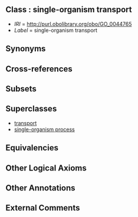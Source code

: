 
## Class : single-organism transport

 * *IRI* = http://purl.obolibrary.org/obo/GO_0044765
 * *Label* = single-organism transport

## Synonyms


## Cross-references


## Subsets


## Superclasses

 * [transport](../../GO/10/GO_0006810.md)
 * [single-organism process](../../GO/99/GO_0044699.md)

## Equivalencies


## Other Logical Axioms


## Other Annotations


## External Comments

